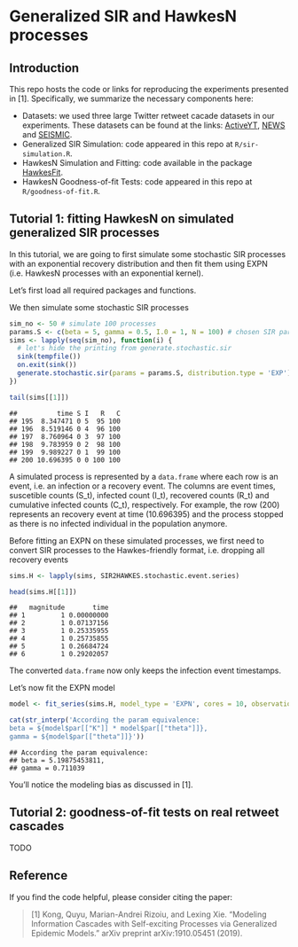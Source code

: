 Generalized SIR and HawkesN processes
================

## Introduction

This repo hosts the code or links for reproducing the experiments
presented in \[1\]. Specifically, we summarize the necessary components
here:

  - Datasets: we used three large Twitter retweet cacade datasets in our
    experiments. These datasets can be found at the links:
    [ActiveYT](https://github.com/computationalmedia/hip-popularity/tree/master/data),
    [NEWS](https://github.com/computationalmedia/featuredriven-hawkes/tree/master/data)
    and [SEISMIC](http://snap.stanford.edu/seismic/).
  - Generalized SIR Simulation: code appeared in this repo at
    `R/sir-simulation.R`.
  - HawkesN Simulation and Fitting: code available in the package
    [HawkesFit](https://github.com/qykong/HawkesFit).
  - HawkesN Goodness-of-fit Tests: code appeared in this repo at
    `R/goodness-of-fit.R`.

## Tutorial 1: fitting HawkesN on simulated generalized SIR processes

In this tutorial, we are going to first simulate some stochastic SIR
processes with an exponential recovery distribution and then fit them
using EXPN (i.e. HawkesN processes with an exponential kernel).

Let’s first load all required packages and functions.

We then simulate some stochastic SIR processes

``` r
sim_no <- 50 # simulate 100 processes
params.S <- c(beta = 5, gamma = 0.5, I.0 = 1, N = 100) # chosen SIR parameters 
sims <- lapply(seq(sim_no), function(i) {
  # let's hide the printing from generate.stochastic.sir
  sink(tempfile()) 
  on.exit(sink())
  generate.stochastic.sir(params = params.S, distribution.type = 'EXP')
})

tail(sims[[1]])
```

    ##          time S I   R   C
    ## 195  8.347471 0 5  95 100
    ## 196  8.519146 0 4  96 100
    ## 197  8.760964 0 3  97 100
    ## 198  9.783959 0 2  98 100
    ## 199  9.989227 0 1  99 100
    ## 200 10.696395 0 0 100 100

A simulated process is represented by a `data.frame` where each row is
an event, i.e. an infection or a recovery event. The columns are event
times, suscetible counts \(S_t\), infected count \(I_t\), recovered
counts \(R_t\) and cumulative infected counts \(C_t\), respectively. For
example, the row \(200\) represents an recovery event at time
\(10.696395\) and the process stopped as there is no infected individual
in the population anymore.

Before fitting an EXPN on these simulated processes, we first need to
convert SIR processes to the Hawkes-friendly format, i.e. dropping all
recovery events

``` r
sims.H <- lapply(sims, SIR2HAWKES.stochastic.event.series)

head(sims.H[[1]])
```

    ##   magnitude       time
    ## 1         1 0.00000000
    ## 2         1 0.07137156
    ## 3         1 0.25335955
    ## 4         1 0.25735855
    ## 5         1 0.26684724
    ## 6         1 0.29202057

The converted `data.frame` now only keeps the infection event
timestamps.

Let’s now fit the EXPN
model

``` r
model <- fit_series(sims.H, model_type = 'EXPN', cores = 10, observation_time = Inf)

cat(str_interp('According the param equivalence: 
beta = ${model$par[["K"]] * model$par[["theta"]]},
gamma = ${model$par[["theta"]]}'))
```

    ## According the param equivalence: 
    ## beta = 5.19875453811,
    ## gamma = 0.711039

You’ll notice the modeling bias as discussed in \[1\].

## Tutorial 2: goodness-of-fit tests on real retweet cascades

TODO

## Reference

If you find the code helpful, please consider citing the paper:

> \[1\] Kong, Quyu, Marian-Andrei Rizoiu, and Lexing Xie. “Modeling
> Information Cascades with Self-exciting Processes via Generalized
> Epidemic Models.” arXiv preprint arXiv:1910.05451 (2019).

